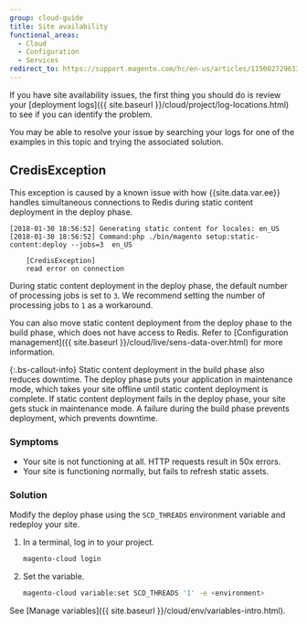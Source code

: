 ```yaml
---
group: cloud-guide
title: Site availability
functional_areas:
  - Cloud
  - Configuration
  - Services
redirect_to: https://support.magento.com/hc/en-us/articles/115002729613
---
```


If you have site availability issues, the first thing you should do is review your [deployment logs]({{ site.baseurl }}/cloud/project/log-locations.html) to see if you can identify the problem.

You may be able to resolve your issue by searching your logs for one of the examples in this topic and trying the associated solution.

## CredisException

This exception is caused by a known issue with how {{site.data.var.ee}} handles simultaneous connections to Redis during static content deployment in the deploy phase.

```terminal
[2018-01-30 18:56:52] Generating static content for locales: en_US
[2018-01-30 18:56:52] Command:php ./bin/magento setup:static-content:deploy --jobs=3  en_US

    [CredisException]
    read error on connection
```

During static content deployment in the deploy phase, the default number of processing jobs is set to `3`. We recommend setting the number of processing jobs to `1` as a workaround.

You can also move static content deployment from the deploy phase to the build phase, which does not have access to Redis. Refer to [Configuration management]({{ site.baseurl }}/cloud/live/sens-data-over.html) for more information.

 {:.bs-callout-info}
Static content deployment in the build phase also reduces downtime. The deploy phase puts your application in maintenance mode, which takes your site offline until static content deployment is complete. If static content deployment fails in the deploy phase, your site gets stuck in maintenance mode. A failure during the build phase prevents deployment, which prevents downtime.

### Symptoms

-  Your site is not functioning at all. HTTP requests result in 50x errors.
-  Your site is functioning normally, but fails to refresh static assets.

### Solution

Modify the deploy phase using the `SCD_THREADS` environment variable and redeploy your site.

1. In a terminal, log in to your project.

   ```bash
   magento-cloud login
   ```

1. Set the variable.

   ```bash
   magento-cloud variable:set SCD_THREADS '1' -e <environment>
   ```

See [Manage variables]({{ site.baseurl }}/cloud/env/variables-intro.html).
